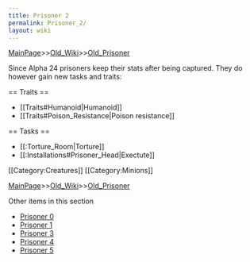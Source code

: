```yaml
---
title: Prisoner 2
permalink: Prisoner_2/
layout: wiki
---
```


[MainPage](/keeperrl_wiki/ "wikilink")>>[Old_Wiki](/keeperrl_wiki/Old_Wiki "wikilink")>>[Old_Prisoner](/keeperrl_wiki/Old_Prisoner "wikilink")

Since Alpha 24 prisoners keep their stats after being captured. They do however gain new tasks and traits:

== Traits ==
* [[Traits#Humanoid|Humanoid]]
* [[Traits#Poison_Resistance|Poison resistance]]

== Tasks ==
* [[:Torture_Room|Torture]]
* [[:Installations#Prisoner_Head|Exectute]]

[[Category:Creatures]]
[[Category:Minions]]

[MainPage](/keeperrl_wiki/ "wikilink")>>[Old_Wiki](/keeperrl_wiki/Old_Wiki "wikilink")>>[Old_Prisoner](/keeperrl_wiki/Old_Prisoner "wikilink")

Other items in this section
-    [Prisoner 0](/keeperrl_wiki/Prisoner_0 "wikilink")
-    [Prisoner 1](/keeperrl_wiki/Prisoner_1 "wikilink")
-    [Prisoner 3](/keeperrl_wiki/Prisoner_3 "wikilink")
-    [Prisoner 4](/keeperrl_wiki/Prisoner_4 "wikilink")
-    [Prisoner 5](/keeperrl_wiki/Prisoner_5 "wikilink")
